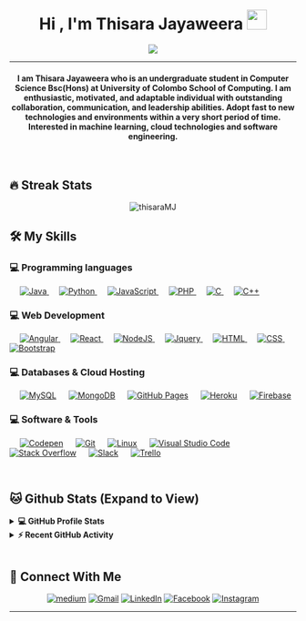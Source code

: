 <h1 align="center">Hi , I'm Thisara Jayaweera <img src="https://media.giphy.com/media/hvRJCLFzcasrR4ia7z/giphy.gif" width="35"></h1>

<p align="center">
 <img src="https://readme-typing-svg.herokuapp.com?lines=Computer+Science+Student;Full+Stack+Web+Developer;DS%20|%20AI%20|%20ML%20Enthusiast;Self%20Learner%20GCricket%20Lover;&center=true&width=300&height=50">
</p>

<hr/>

<h4 align="center"> I am Thisara Jayaweera who is an undergraduate student in Computer Science Bsc(Hons) at University of 
Colombo School of Computing. I am enthusiastic, motivated, and adaptable individual with outstanding collaboration, communication, and leadership abilities. Adopt fast to new technologies and environments within a very short period of time. Interested in machine learning, cloud technologies and software engineering.</h4>
<br>


## 🔥 Streak Stats
<p align="center"><img src="https://github-readme-streak-stats.herokuapp.com/?user=thisaraMJ&theme=algolia" alt="thisaraMJ"  /></p>


## 🛠️ My Skills

### 💻 Programming languages

<p align="left"> 
   &emsp;
  <a href="https://www.java.com" target="_blank"> 
    <img alt="Java" src="https://img.shields.io/badge/Java-%23007396.svg?logo=java&logoColor=white">
  </a>
  &emsp;
   <a href="https://www.python.org" target="_blank">
    <img alt="Python" src="https://img.shields.io/badge/Python%20-%2314354C.svg?logo=python&logoColor=white">
  </a>
  &emsp;
  <a href="https://developer.mozilla.org/en-US/docs/Web/JavaScript" target="_blank"> 
     <img alt="JavaScript" src="https://img.shields.io/badge/JavaScript%20-%23F7DF1E.svg?logo=javascript&logoColor=black">
   </a>
  &emsp;
  <a href="https://www.php.net/">
    <img alt="PHP" src="https://img.shields.io/badge/PHP-%23777BB4.svg?logo=php&logoColor=white"/>
  </a>
  &emsp; 
  <a href="https://www.cprogramming.com/" target="_blank"> 
    <img alt="C" src="https://img.shields.io/badge/C%20-%232370ED.svg?logo=c&logoColor=white">
  </a> 
  &emsp;
  <a href="https://www.w3schools.com/cpp/" target="_blank"> 
    <img alt="C++" src="https://img.shields.io/badge/C++%20-%2300599C.svg?logo=c%2B%2B&logoColor=white">
  </a> 
</p>

### 💻 Web Development
<p align="left"> 
  &emsp; 
  <a href="https://angular.io/cli" target="_blank"> 
   <img alt="Angular" src="https://img.shields.io/badge/-Angular-red?style=flat&logo=angular">
  </a> 
  &emsp; 
  <a href="https://reactjs.org/" target="_blank"> 
   <img alt="React" src="https://img.shields.io/badge/-React-black?style=flat&logo=react">
  </a>
  &emsp;
  <a href="https://nodejs.org/en/" target="_blank"> 
    <img alt="NodeJS" src="https://img.shields.io/badge/-Nodejs-green?style=flat&logo=Node.js"/>
  </a>
  &emsp;
  <a href="https://jquery.com/" target="_blank"> 
    <img alt="Jquery" src="https://img.shields.io/badge/-JQuery-blue?style=flat&logo=jquery"/>
  </a>
  &emsp; 
  <a href="https://www.w3.org/html/" target="_blank"> 
   <img alt="HTML" src="https://img.shields.io/badge/HTML5%20-%23E34F26.svg?logo=html5&logoColor=white">
  </a>   
  &emsp;
  <a href="https://www.w3schools.com/css/" target="_blank">
    <img alt="CSS" src="https://img.shields.io/badge/CSS%20-%231572B6.svg?logo=css3&logoColor=white">
  </a> 
   &emsp;
  <a href="https://getbootstrap.com" target="_blank"> 
    <img alt="Bootstrap" src="https://img.shields.io/badge/Bootstrap-%23563D7C.svg?style=flat&logo=bootstrap&logoColor=white"/>
  </a> 
</p>

### 💻 Databases & Cloud Hosting
<p align="left">
  &emsp;
    <a href="https://www.mysql.com/"><img alt="MySQL" src="https://img.shields.io/badge/-MySQL-black?style=flat&logo=mysql"></a>
  &emsp;
    <a href="https://www.mongodb.com/"><img alt="MongoDB" src ="https://img.shields.io/badge/-MongoDB-FCA121?style=flat&logo=mongodb"/></a>
  &emsp;
    <a href="https://www.github.com"><img alt="GitHub Pages" src="https://img.shields.io/badge/GitHub%20Pages-%23327FC7.svg?style=flat&llogo=github&logoColor=white"></a>
  &emsp;
    <a href="https://www.heroku.com/"><img alt="Heroku" src="https://img.shields.io/badge/Heroku%20-%23430098.svg?logo=heroku&logoColor=white"></a>  
  &emsp;
    <a href="https://firebase.google.com/"><img alt="Firebase" src ="https://img.shields.io/badge/Firebase-%23316192.svg?logo=firebase&logoColor=white"></a>
 </p>
  

 ### 💻 Software & Tools
 
<p>
  &emsp;
    <a href="#"><img alt="Codepen" src="https://img.shields.io/badge/Codepen-000000.svg?logo=codepen&logoColor=white"></a>
  &emsp;
    <a href="#"><img alt="Git" src="https://img.shields.io/badge/Git%20-%23F05033.svg?logo=git&logoColor=white"></a>
  &emsp;
    <a href="#"><img alt="Linux" src="https://img.shields.io/badge/Linux-FCC624?style=flat&logo=linux&logoColor=black"></a>
  &emsp;
    <a href="#"><img alt="Visual Studio Code" src="https://img.shields.io/badge/Visual%20Studio%20Code-0078d7.svg?logo=visual-studio-code&logoColor=white"></a>
  &emsp;
    <a href="#"><img alt="Stack Overflow" src="https://img.shields.io/badge/-Stack%20Overflow-FE7A16?logo=stack-overflow&logoColor=white"></a>
  &emsp;
    <a href="#"><img alt="Slack" src="https://img.shields.io/badge/-Slack-E01563?style=flat-square&logo=Slack&logoColor=white"></a>
  &emsp;
    <a href="#"><img alt="Trello" src="https://img.shields.io/badge/-Trello-0079BF?style=flat-square&logo=Trello&logoColor=white"></a>
  &emsp;
</p>
<!-- <img src="https://img.shields.io/badge/-Trello-0079BF?style=flat-square&logo=Trello&logoColor=white"/>
    <img src="https://img.shields.io/badge/-Slack-E01563?style=flat-square&logo=Slack&logoColor=white"/> -->
<br/>

## 🐱 Github Stats (Expand to View) 


<details> 
  <summary><b>💻 GitHub Profile Stats</b></summary>
  <br/>
  <p align="center">
    <a href="https://github.com/anuraghazra/github-readme-stats"><img alt="Thisara's Github Stats" src="https://github-readme-stats.vercel.app/api?username=thisaraMJ&show_icons=true&count_private=true&theme=algolia" height="192px"/></a>
<br/>
  &nbsp; &nbsp;
<img src="https://github-readme-stats.vercel.app/api/top-langs?username=thisaraMJ&show_icons=true&locale=en&layout=compact&theme=algolia" alt="thisaraMJ" height="192px"/>
  <br/>
  <b>Note:</b> Top languages is only a metric of the languages my public code consists of and doesn't reflect experience or skill level.
  </p>
</details>


<details>
  <summary><b>⚡ Recent GitHub Activity</b></summary>
  <br/>
   <a href="https://github.com/thisaraMJ"><img alt="My Activity Graph" src="https://activity-graph.herokuapp.com/graph?username=thisaraMJ&custom_title=Thisara%20Jayaweera's%20Contribution%20Graph&theme=react-dark" /></a>
  <br/>

</details>

<br/>

## 🤵 Connect With Me
<p align="center">
  <a href="https://medium.com/@madushantjg"><img src="https://img.icons8.com/bubbles/50/000000/web.png" alt="medium"/></a>
 	<a href="madushantjg@gmail.com"><img src="https://img.icons8.com/bubbles/50/000000/gmail.png" alt="Gmail"/></a>
	<a href="http://www.linkedin.com/in/thisara-jayaweera"><img src="https://img.icons8.com/bubbles/50/000000/linkedin.png" alt="LinkedIn"/></a>
	<a href="https://www.facebook.com/profile.php?id=100009410706831"><img src="https://img.icons8.com/bubbles/50/000000/facebook-new.png" alt="Facebook"/></a>
	<a href="https://www.instagram.com/thisara_mj/"><img src="https://img.icons8.com/bubbles/50/000000/instagram.png" alt="Instagram"/></a>	
</p>

<hr/>
